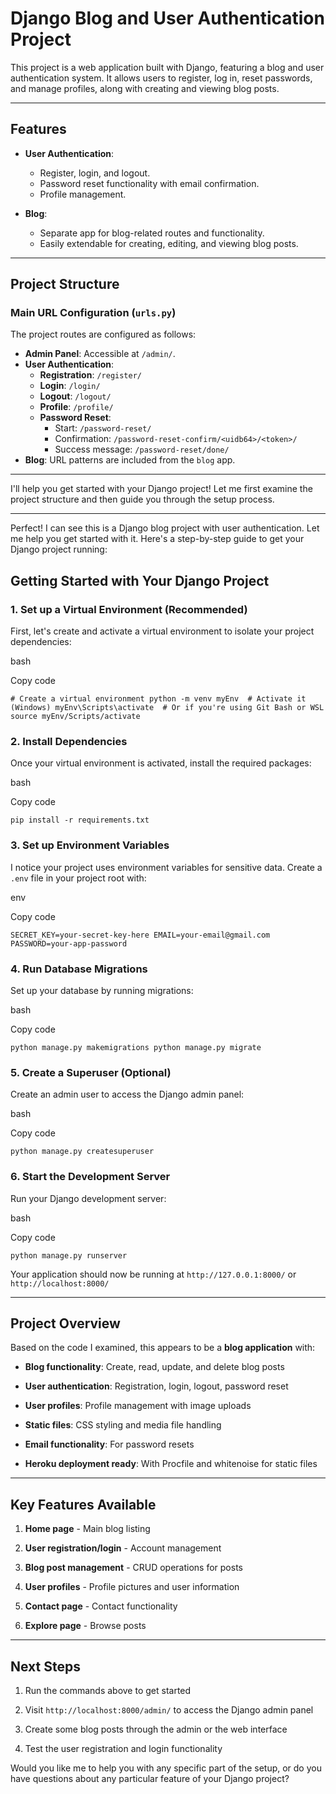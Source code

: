 # Django Blog and User Authentication Project

This project is a web application built with Django, featuring a blog and user authentication system. It allows users to register, log in, reset passwords, and manage profiles, along with creating and viewing blog posts.

---

## Features

- **User Authentication**: 
  - Register, login, and logout.
  - Password reset functionality with email confirmation.
  - Profile management.

- **Blog**: 
  - Separate app for blog-related routes and functionality.
  - Easily extendable for creating, editing, and viewing blog posts.

---

## Project Structure

### Main URL Configuration (`urls.py`)

The project routes are configured as follows:
- **Admin Panel**: Accessible at `/admin/`.
- **User Authentication**:
  - **Registration**: `/register/`
  - **Login**: `/login/`
  - **Logout**: `/logout/`
  - **Profile**: `/profile/`
  - **Password Reset**:
    - Start: `/password-reset/`
    - Confirmation: `/password-reset-confirm/<uidb64>/<token>/`
    - Success message: `/password-reset/done/`
- **Blog**: URL patterns are included from the `blog` app.

---

I'll help you get started with your Django project! Let me first examine the project structure and then guide you through the setup process.

- - -

Perfect! I can see this is a Django blog project with user authentication. Let me help you get started with it. Here's a step-by-step guide to get your Django project running:

## Getting Started with Your Django Project

### 1\. **Set up a Virtual Environment** (Recommended)

First, let's create and activate a virtual environment to isolate your project dependencies:

bash

Copy code

`# Create a virtual environment python -m venv myEnv  # Activate it (Windows) myEnv\Scripts\activate  # Or if you're using Git Bash or WSL source myEnv/Scripts/activate`

### 2\. **Install Dependencies**

Once your virtual environment is activated, install the required packages:

bash

Copy code

`pip install -r requirements.txt`

### 3\. **Set up Environment Variables**

I notice your project uses environment variables for sensitive data. Create a `.env` file in your project root with:

env

Copy code

`SECRET_KEY=your-secret-key-here EMAIL=your-email@gmail.com PASSWORD=your-app-password`

### 4\. **Run Database Migrations**

Set up your database by running migrations:

bash

Copy code

`python manage.py makemigrations python manage.py migrate`

### 5\. **Create a Superuser** (Optional)

Create an admin user to access the Django admin panel:

bash

Copy code

`python manage.py createsuperuser`

### 6\. **Start the Development Server**

Run your Django development server:

bash

Copy code

`python manage.py runserver`

Your application should now be running at `http://127.0.0.1:8000/` or `http://localhost:8000/`

- - -

## Project Overview

Based on the code I examined, this appears to be a **blog application** with:

*   **Blog functionality**: Create, read, update, and delete blog posts
    
*   **User authentication**: Registration, login, logout, password reset
    
*   **User profiles**: Profile management with image uploads
    
*   **Static files**: CSS styling and media file handling
    
*   **Email functionality**: For password resets
    
*   **Heroku deployment ready**: With Procfile and whitenoise for static files
    

- - -

## Key Features Available

1.  **Home page** - Main blog listing
    
2.  **User registration/login** - Account management
    
3.  **Blog post management** - CRUD operations for posts
    
4.  **User profiles** - Profile pictures and user information
    
5.  **Contact page** - Contact functionality
    
6.  **Explore page** - Browse posts
    

- - -

## Next Steps

1.  Run the commands above to get started
    
2.  Visit `http://localhost:8000/admin/` to access the Django admin panel
    
3.  Create some blog posts through the admin or the web interface
    
4.  Test the user registration and login functionality
    

Would you like me to help you with any specific part of the setup, or do you have questions about any particular feature of your Django project?
